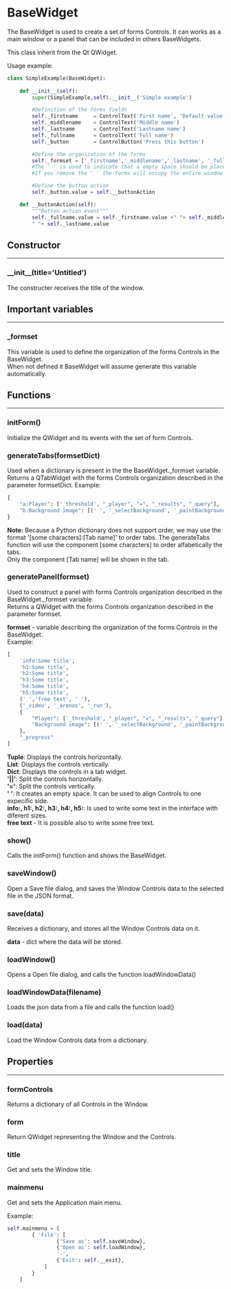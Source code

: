 # BaseWidget

The BaseWidget is used to create a set of forms Controls. It can works as a main window or a panel that can be included in others BaseWidgets.

This class inherit from the Qt QWidget.

Usage example:
```python
class SimpleExample(BaseWidget):
	
	def __init__(self):
		super(SimpleExample,self).__init__('Simple example')

		#Definition of the forms fields
		self._firstname 	= ControlText('First name', 'Default value')
		self._middlename 	= ControlText('Middle name')
		self._lastname 		= ControlText('Lastname name')
		self._fullname 		= ControlText('Full name')
		self._button 		= ControlButton('Press this button')

		#Define the organization of the forms
		self._formset = ['_firstname','_middlename','_lastname', '_fullname', '_button', ' ']
		#The ' ' is used to indicate that a empty space should be placed at the bottom of the window
		#If you remove the ' ' the forms will occupy the entire window

		#Define the button action
		self._button.value = self.__buttonAction

	def __buttonAction(self):
		"""Button action event"""
		self._fullname.value = self._firstname.value +" "+ self._middlename.value + \
		" "+ self._lastname.value
```

## **Constructor**
***************************

### \_\_init\_\_(title='Untitled')

The constructer receives the title of the window.

## **Important variables**
***************************

### _formset

This variable is used to define the organization of the forms Controls in the BaseWidget.  
When not defined it BaseWidget will assume generate this variable automatically.


## **Functions**
***************************
 	
### initForm() 

Initialize the QWidget and its events with the set of form Controls.
 	
### generateTabs(formsetDict)

Used when a dictionary is present in the the BaseWidget._formset variable.  
Returns a QTabWidget with the forms Controls organization described in the parameter formsetDict.
Example:
```python
{
	"a:Player": ['_threshold', "_player", "=", "_results", "_query"], 
	"b:Background image": [(' ', '_selectBackground', '_paintBackground'), '_image']
}
```

**Note:** Because a Python dictionary does not support order, we may use the format '[some characters]:[Tab name]' to order tabs. The generateTabs function will use the component [some characters] to order alfabetically the tabs.  
Only the component [Tab name] will be shown in the tab.

	
### generatePanel(formset) 

Used to construct a panel with forms Controls organization described in the BaseWidget._formset variable.  
Returns a QWidget with the forms Controls organization described in the parameter formset.

**formset** - variable describing the organization of the forms Controls in the BaseWidget.  
Example:
```python
[
	'info:Some title',
	'h1:Some title',
	'h2:Some title',
	'h3:Some title',
	'h4:Some title',
	'h5:Some title',
	(' ','free text', ' '),
	('_video', '_arenas', '_run'), 
	{
		"Player": ['_threshold', "_player", "=", "_results", "_query"], 
		"Background image": [(' ', '_selectBackground', '_paintBackground'), '_image']
	}, 
	"_progress"
] 
```

**Tuple**: Displays the controls horizontally.  
**List**: Displays the controls vertically.  
**Dict**: Displays the controls in a tab widget.  
**'||'**: Split the controls horizontally.  
**'='**: Split the controls vertically.  
**' '**: It creates an empty space. It can be used to align Controls to one expecific side.  
**info:, h1:, h2:, h3:, h4:, h5:**: Is used to write some text in the interface with diferent sizes.  
**free text** - It is possible also to write some free text.
 	
### show()

Calls the initForm() function and shows the BaseWidget.

### saveWindow()

Open a Save file dialog, and saves the Window Controls data to the selected file in the JSON format.

### save(data)

Receives a dictionary, and stores all the Window Controls data on it.

**data** - dict where the data will be stored.

### loadWindow()

Opens a Open file dialog, and calls the function loadWindowData() 

### loadWindowData(filename)

Loads the json data from a file and calls the function load()
 	
### load(data)
 	
Load the Window Controls data from a dictionary.

## **Properties**
***************************

### formControls

Returns a dictionary of all Controls in the Window.
 	
### form

Return QWidget representing the Window and the Controls. 
 	
### title

Get and sets the Window title.
 	
### mainmenu

Get and sets the Application main menu.

Example:

```python
self.mainmenu = [
		{ 'File': [
				{'Save as': self.saveWindow},
				{'Open as': self.loadWindow},
				'-',
				{'Exit': self.__exit},
			]
		}
	]
``` 
